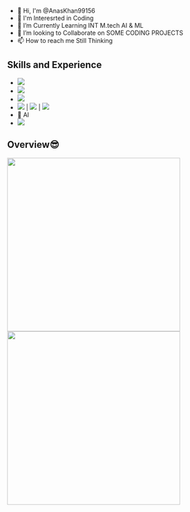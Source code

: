 - 🔭 Hi, I'm @AnasKhan99156
- 🌱 I'm Interesrted in Coding
- 👯 I’m Currently Learning INT M.tech AI & ML
- 🤔 I’m looking to Collaborate on SOME CODING PROJECTS
- 📫 How to reach me Still Thinking


## Skills and Experience 
* <img src="https://img.shields.io/badge/Python%20Tkinter-20232A?style=for-the-badge&logo=Python&logoColor=61DAFB" />
* <img src="https://img.shields.io/badge/Python-20232A?style=for-the-badge&logo=python&logoColor=366D9C" />
* <img src="https://img.shields.io/badge/Ml-20232A?style=for-the-badge&logo=ml&logoColor=61DAFB" />
* <img src="https://img.shields.io/badge/HTML5-E34F26?style=for-the-badge&logo=html5&logoColor=white" />  | <img src="https://img.shields.io/badge/CSS3-1572B6?style=for-the-badge&logo=css3&logoColor=white" />  | <img src="https://img.shields.io/badge/Bootstrap5-323330?style=for-the-badge&logo=bootstrap5&logoColor=F7DF1E" />
* 🧠 AI
* <img src="https://img.shields.io/badge/PowerBi-20232A?style=for-the-badge&logo=powerbi&logoColor=#f6d958" />




## Overview😎

<p>
  <a href="#"><img src="https://github-readme-stats.vercel.app/api?username=AnasKhan99156&count_public=true&show_icons=true&theme=dark" width="400"></a> 
  <a href="#"><img src="https://github-readme-streak-stats.herokuapp.com/?user=AnasKhan99156&count_private=true&show_icons=true&theme=dark" width="400"></a>
</p>
